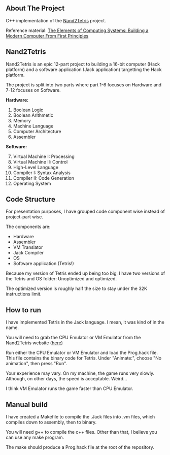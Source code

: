 <!-- ABOUT THE PROJECT -->
## About The Project

C++ implementation of the [Nand2Tetris](https://www.nand2tetris.org/) project.

Reference material: [The Elements of Computing Systems: Building a Modern Computer From First Principles](https://www.nand2tetris.org/book)

<!-- Nand2Tetris -->
## Nand2Tetris

Nand2Tetris is an epic 12-part project to building a 16-bit computer (Hack platform) and a software application (Jack application) targetting the Hack platform.

The project is split into two parts where part 1-6 focuses on Hardware and 7-12 focuses on Software.

**Hardware:**

1. Boolean Logic
2. Boolean Arithmetic
3. Memory
4. Machine Language
5. Computer Architecture
6. Assembler

**Software:**

7. Virtual Machine I: Processing
8. Virtual Machine II: Control
9. High-Level Language
10. Compiler I: Syntax Analysis
11. Compiler II: Code Generation
12. Operating System


## Code Structure

For presentation purposes, I have grouped code component wise instead of project-part wise.

The components are:
* Hardware
* Assembler
* VM Translator
* Jack Compiler
* OS
* Software application (Tetris!)

Because my version of Tetris ended up being too big, I have two versions of the Tetris and OS folder: Unoptimized and optimized.

The optimized version is roughly half the size to stay under the 32K instructions limit.

## How to run

I have implemented Tetris in the Jack language. I mean, it was kind of in the name.

You will need to grab the CPU Emulator or VM Emulator from the Nand2Tetris website ([here](https://www.nand2tetris.org/software))

Run either the CPU Emulator or VM Emulator and load the Prog.hack file. This file contains the binary code for Tetris.
Under "Animate:", choose "No animation", then press "Run".

Your experience may vary. On my machine, the game runs very slowly. Although, on other days, the speed is acceptable. Weird...

I think VM Emulator runs the game faster than CPU Emulator.

## Manual build

I have created a Makefile to compile the .Jack files into .vm files, which compiles down to assembly, then to binary.

You will need g++ to compile the c++ files. Other than that, I believe you can use any make program.

The make should produce a Prog.hack file at the root of the repository.
